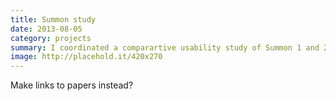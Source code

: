 ```yaml
---
title: Summon study
date: 2013-08-05
category: projects
summary: I coordinated a comparartive usability study of Summon 1 and 2.
image: http://placehold.it/420x270
---
```


Make links to papers instead?
